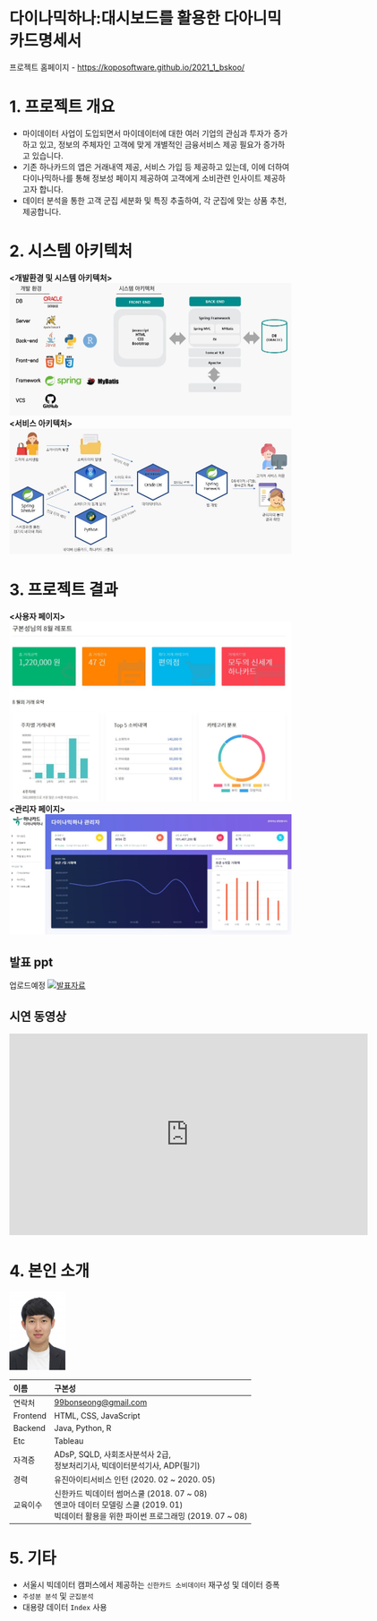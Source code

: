 # 다이나믹하나:대시보드를 활용한 다아니믹 카드명세서

프로젝트 홈페이지 - https://koposoftware.github.io/2021_1_bskoo/

# 1. 프로젝트 개요

- 마이데이터 사업이 도입되면서 마이데이터에 대한 여러 기업의 관심과 투자가 증가하고 있고, 정보의 주체자인 고객에 맞게 개별적인 금융서비스 제공 필요가 증가하고 있습니다.
- 기존 하나카드의 앱은 거래내역 제공, 서비스 가입 등 제공하고 있는데, 이에 더하여 다이나믹하나를 통해 정보성 페이지 제공하여 고객에게 소비관련 인사이트 제공하고자 합니다.
- 데이터 분석을 통한 고객 군집 세분화 및 특징 추출하여, 각 군집에 맞는 상품 추천, 제공합니다.

# 2. 시스템 아키텍처
**<개발환경 및 시스템 아키텍처>**
 <img src="system.JPG"/>
**<서비스 아키텍처>**
<img src="service.JPG"/>


# 3. 프로젝트 결과
**<사용자 페이지>**
<img src="user_page.JPG"/>
**<관리자 페이지>**
<img src="admin_page.JPG"/>
## 발표 ppt 
업로드예정
   <img src="cover1.JPG"/>[발표자료](/project.pptx)<br>

## 시연 동영상 
<iframe id="ytplayer" type="text/html" width="640" height="360" src="https://youtu.be/qWUPHW-K_5w" frameborder="0"></iframe>

# 4. 본인 소개
<img src="me_small.jpg"/>

|이름|구본성|
|:-----|:--|
|연락처|99bonseong@gmail.com|
|Frontend|HTML, CSS, JavaScript|
|Backend|Java, Python, R|
|Etc|Tableau|
|자격증|ADsP, SQLD, 사회조사분석사 2급,<br>정보처리기사, 빅데이터분석기사, ADP(필기)|
|경력|유진아이티서비스 인턴 (2020. 02 ~ 2020. 05)|
|교육이수|신한카드 빅데이터 썸머스쿨 (2018. 07 ~ 08)<br>엔코아 데이터 모델링 스쿨 (2019. 01)<br>빅데이터 활용을 위한 파이썬 프로그래밍 (2019. 07 ~ 08)|


# 5. 기타
- 서울시 빅데이터 캠퍼스에서 제공하는 `신한카드 소비데이터` 재구성 및 데이터 증폭
- `주성분 분석` 및 `군집분석`
- 대용량 데이터 `Index` 사용

 
